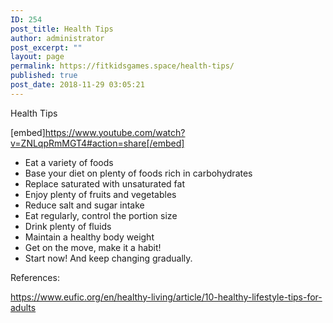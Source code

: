 ```yaml
---
ID: 254
post_title: Health Tips
author: administrator
post_excerpt: ""
layout: page
permalink: https://fitkidsgames.space/health-tips/
published: true
post_date: 2018-11-29 03:05:21
---
```

Health Tips

[embed]https://www.youtube.com/watch?v=ZNLqpRmMGT4#action=share[/embed]
<ul>
 	<li>Eat a variety of foods</li>
 	<li>Base your diet on plenty of foods rich in carbohydrates</li>
 	<li>Replace saturated with unsaturated fat</li>
 	<li>Enjoy plenty of fruits and vegetables</li>
 	<li>Reduce salt and sugar intake</li>
 	<li>Eat regularly, control the portion size</li>
 	<li>Drink plenty of fluids</li>
 	<li>Maintain a healthy body weight</li>
 	<li>Get on the move, make it a habit!</li>
 	<li>Start now! And keep changing gradually.</li>
</ul>
References:

<a href="https://www.eufic.org/en/healthy-living/article/10-healthy-lifestyle-tips-for-adults">https://www.eufic.org/en/healthy-living/article/10-healthy-lifestyle-tips-for-adults</a>